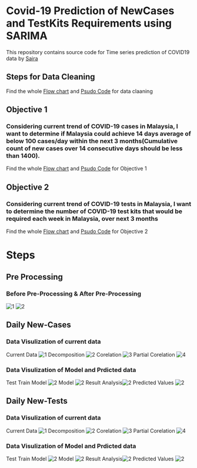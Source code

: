 # Covid-19 Prediction of NewCases and TestKits Requirements using SARIMA
This repository contains source code for Time series prediction of COVID19 data by [Saira](https://github.com/Sai2000-20)

## Steps for Data Cleaning 
Find the whole [Flow chart](https://github.com/Sai2000-20/Covid_Cases_TestKits_TimeSeriesPrediction-SARIMA/blob/main/FlowChart/Data_Preparation-Flowchart.html) and [Psudo Code](https://github.com/Sai2000-20/Covid_Cases_TestKits_TimeSeriesPrediction-SARIMA/blob/main/PseudoCode/PseudoCode_PreProcessing.pdf) for data claaning 

## Objective 1
### Considering current trend of COVID-19 cases in Malaysia, I want to determine if Malaysia could achieve 14 days average of below 100 cases/day within the next 3 months(Cumulative count of new cases over 14 consecutive days should be less than 1400).
Find the whole [Flow chart](https://github.com/Sai2000-20/Covid_Cases_TestKits_TimeSeriesPrediction-SARIMA/blob/main/FlowChart/Objective_1-New_Cases_Prediction-Flowchart.html) and [Psudo Code](https://github.com/Sai2000-20/Covid_Cases_TestKits_TimeSeriesPrediction-SARIMA/blob/main/PseudoCode/PseudoCode_Objective1.pdf) for Objective 1 

## Objective 2
### Considering current trend of COVID-19 tests in Malaysia, I want to determine the number of COVID-19 test kits that would be required each week in Malaysia, over next 3 months
Find the whole [Flow chart](https://github.com/Sai2000-20/Covid_Cases_TestKits_TimeSeriesPrediction-SARIMA/blob/main/FlowChart/Objective_2-Test_Kits_Prediction-Flowchart.html) and [Psudo Code](https://github.com/Sai2000-20/Covid_Cases_TestKits_TimeSeriesPrediction-SARIMA/blob/main/PseudoCode/PseudoCode_Objective2.pdf) for Objective 2 

# Steps

## Pre Processing

### Before Pre-Processing & After Pre-Processing
![1](https://github.com/Sai2000-20/Covid_Cases_TestKits_TimeSeriesPrediction-SARIMA/blob/main/images/UnProcessed%20Data%20Malaysia.png) 
![2](https://github.com/Sai2000-20/Covid_Cases_TestKits_TimeSeriesPrediction-SARIMA/blob/main/images/Processed%20Data%20Malaysia.png) 

## Daily New-Cases

### Data Visulization of current data
Current Data ![1](https://github.com/Sai2000-20/Covid_Cases_TestKits_TimeSeriesPrediction-SARIMA/blob/main/images/New-Cases_Initial.png) 
Decomposition ![2](https://github.com/Sai2000-20/Covid_Cases_TestKits_TimeSeriesPrediction-SARIMA/blob/main/images/New-Cases_Decomposition.png) 
Corelation ![3](https://github.com/Sai2000-20/Covid_Cases_TestKits_TimeSeriesPrediction-SARIMA/blob/main/images/New-Cases_AutoCorelation.png) 
Partial Corelation ![4](https://github.com/Sai2000-20/Covid_Cases_TestKits_TimeSeriesPrediction-SARIMA/blob/main/images/New-Cases_PartialAutoCorelation.png) 
### Data Visulization of Model and Prdicted data
Test Train Model ![2](https://github.com/Sai2000-20/Covid_Cases_TestKits_TimeSeriesPrediction-SARIMA/blob/main/images/New-Cases_TestTrain.png) 
Model ![2](https://github.com/Sai2000-20/Covid_Cases_TestKits_TimeSeriesPrediction-SARIMA/blob/main/images/New-Cases_Model.jpg) 
Result Analysis![2](https://github.com/Sai2000-20/Covid_Cases_TestKits_TimeSeriesPrediction-SARIMA/blob/main/images/New-Cases_result_diognostics.png) 
Predicted Values ![2](https://github.com/Sai2000-20/Covid_Cases_TestKits_TimeSeriesPrediction-SARIMA/blob/main/images/New-Cases_FuturePredict.png) 

## Daily New-Tests

### Data Visulization of current data
Current Data ![1](https://github.com/Sai2000-20/Covid_Cases_TestKits_TimeSeriesPrediction-SARIMA/blob/main/images/New-Tests_Initial.png) 
Decomposition ![2](https://github.com/Sai2000-20/Covid_Cases_TestKits_TimeSeriesPrediction-SARIMA/blob/main/images/New-Tests_Decomposition.png) 
Corelation ![3](https://github.com/Sai2000-20/Covid_Cases_TestKits_TimeSeriesPrediction-SARIMA/blob/main/images/New-Tests_AutoCorelation.png) 
Partial Corelation ![4](https://github.com/Sai2000-20/Covid_Cases_TestKits_TimeSeriesPrediction-SARIMA/blob/main/images/New-Tests_PartialAutoCorelation.png) 
### Data Visulization of Model and Prdicted data
Test Train Model ![2](https://github.com/Sai2000-20/Covid_Cases_TestKits_TimeSeriesPrediction-SARIMA/blob/main/images/New-Tests_TestTrain.png) 
Model ![2](https://github.com/Sai2000-20/Covid_Cases_TestKits_TimeSeriesPrediction-SARIMA/blob/main/images/New-Tests_Model.jpg) 
Result Analysis![2](https://github.com/Sai2000-20/Covid_Cases_TestKits_TimeSeriesPrediction-SARIMA/blob/main/images/New-Tests_result_diognostics.png) 
Predicted Values ![2](https://github.com/Sai2000-20/Covid_Cases_TestKits_TimeSeriesPrediction-SARIMA/blob/main/images/New-Tests_FuturePredict.png) 


